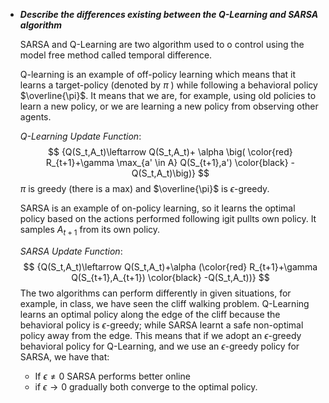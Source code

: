 - ***Describe the differences existing between the Q-Learning and SARSA algorithm***

  SARSA and Q-Learning are two algorithm used to o control using the model free method called temporal difference.

  Q-learning is an example of off-policy learning which means that it learns a target-policy (denoted by $\pi$ ) while following a behavioral policy $\overline{\pi}$. It means that we are, for example, using old policies to learn a new policy, or we are learning a new policy from observing other agents.

  *Q-Learning Update Function*:
  $$
  {Q(S_t,A_t)\leftarrow Q(S_t,A_t)+ \alpha \big( \color{red} R_{t+1}+\gamma \max_{a' \in A}  Q(S_{t+1},a') \color{black} - Q(S_t,A_t)\big)}
  $$
   $\pi$ is greedy (there is a max) and $\overline{\pi}$ is $\epsilon$-greedy.

  SARSA is an example of on-policy learning, so it learns the optimal policy based on the actions performed following igit pullts own policy. It samples $A_{t+1}$ from its own policy.

  *SARSA Update Function*:
  $$
  {Q(S_t,A_t)\leftarrow Q(S_t,A_t)+\alpha (\color{red} R_{t+1}+\gamma Q(S_{t+1},A_{t+1}) \color{black} -Q(S_t,A_t))}
  $$
  The two algorithms can perform differently in given situations, for example, in class, we have seen the cliff walking problem. Q-Learning learns an optimal policy along the edge of the cliff because the behavioral policy is $\epsilon$-greedy; while SARSA learnt a safe non-optimal policy away from the edge. This means that if we adopt an $\epsilon$-greedy behavioral policy for Q-Learning, and we use an $\epsilon$-greedy policy for SARSA, we have that:

  - If $\epsilon\neq 0$ SARSA performs better online
  - if $\epsilon\to 0$ gradually both converge to the optimal policy.

